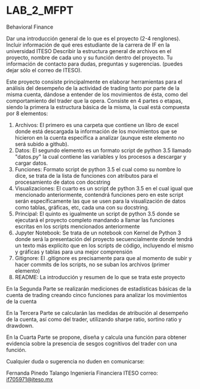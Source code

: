 # LAB_2_MFPT
Behavioral Finance


Dar una introducción general de lo que es el proyecto (2-4 renglones).
Incluir información de qué eres estudiante de la carrera de IF en la universidad ITESO
Describir la estructura general de archivos en el proyecto, nombre de cada uno y su función dentro del proyecto.
Tu información de contacto para dudas, preguntas y sugerencias. (puedes dejar sólo el correo de ITESO).

Este proyecto consiste principalmente en elaborar herramientas para el análisis del desempeño de la actividad de trading tanto por parte de la misma cuenta, dándose a entender de los movimientos de ésta, como del comportamiento del trader que la opera.
Consiste en 4 partes o etapas, siendo la primera la estructura básica de la misma, la cual está compuesta por 8 elementos:
1. Archivos: El primero es una carpeta que contiene un libro de excel donde está descargada la información de los movimientos que se hicieron en la cuenta específica a analizar (aunque este elemento no será subido a github). 
2. Datos: El segundo elemento es un formato script de python 3.5 llamado "datos.py" la cual contiene las variables y los procesos a descargar y cargar datos.
3. Funciones: Formato script de python 3.5 el cual como su nombre lo dice, se trata de la lista de funciones con atributos para el procesamiento de datos con docstring
4. Visualizaciones: El cuarto es un script de python 3.5 en el cual igual que mencionado anteriormente, contendrá funciones pero en este script serán específicamente las que se usen para la visualización de datos como tablas, gráficas, etc, cada una con su docstring.
5. Principal: El quinto es igualmente un script de python 3.5 donde se ejecutará el proyecto completo mandando a llamar las funciones escritas en los scripts mencionados anteriormente
6. Jupyter Notebook: Se trata de un notebook con Kernel de Python 3 donde será la presentación del proyecto secuencialmente donde tendrá un texto más explícito que en los scripts de código, incluyendo el mismo y gráficas y tablas para una mejor comprensión
7. Gitignore: El .gitignore es precisamente para que al momento de subir y hacer commits de los scripts, no se suban los archivos (primer elemento)
8. README: La introducción y resumen de lo que se trata este proyecto 

En la Segunda Parte se realizarán mediciones de estadísticas básicas de la cuenta de trading creando cinco funciones para analizar los movimientos de la cuenta

En la Tercera Parte se calcularán las medidas de atribución al desempeño de la cuenta, así como del trader, utilizando sharpe ratio, sortino ratio y drawdown.

En la Cuarta Parte se propone, diseña y calcula una función para obtener evidencia sobre la presencia de sesgos cognitivos del trader con una función.



Cualquier duda o sugerencia no duden en comunicarse:

Fernanda Pinedo Talango
Ingeniería Financiera
ITESO
correo: if705971@iteso.mx
